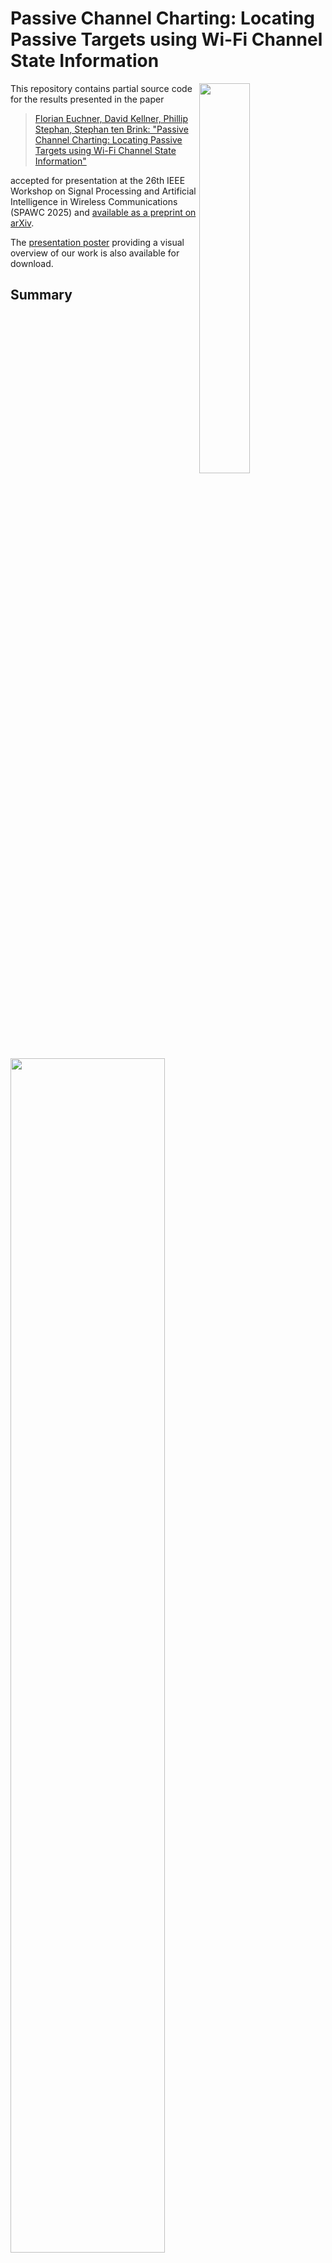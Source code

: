 # Passive Channel Charting: Locating Passive Targets using Wi-Fi Channel State Information

<a href="https://espargos.net"><img src="img/espargos.png" width="40%" align="right"></a>

This repository contains partial source code for the results presented in the paper

> <a href="https://arxiv.org/abs/2504.09924">Florian Euchner, David Kellner, Phillip Stephan, Stephan ten Brink: "Passive Channel Charting: Locating Passive Targets using Wi-Fi Channel State Information"</a>

accepted for presentation at the 26th IEEE Workshop on Signal Processing and Artificial Intelligence in Wireless Communications (SPAWC 2025) and <a href="https://arxiv.org/abs/2504.09924">available as a preprint on arXiv</a>.

The <a href="poster.pdf">presentation poster</a> providing a visual overview of our work is also available for download. 

## Summary

<img style="max-width: 450px; width: 70%;" src="img/pcc-concept.png">

Based on a Wi-Fi Channel State Information (CSI) dataset collected with [ESPARGOS](https://espargos.net/), we demonstrate that [channel charting](https://channelcharting.github.io/) methods can be used for passive target localization.
Algorithms and neural network architectures developed for channel charting with active mobile transmitters can be applied to a scenario with static transmitters and receivers and a mobile target.
By leveraging the dimensionality reduction approach of channel charting and using a Siamese neural network trained in a self-supervised manner, we can <b>more accurately localize the passive target without requiring labelled training data</b>.

<img style="max-width: 450px; width: 70%;" src="img/robot.jpg">

For our evaluations, we use the [`espargos-0007`] CSI dataset, which was collected indoors with a distributed setup of four ESPARGOS Wi-Fi sensing antenna arrays.
The passive target is a robot wrapped in aluminium foil, or a human, which moves around in the measurement area while four static Wi-Fi transmitters constantly spam beacon frames.

As in conventional channel charting, we train a neural network to reconstruct a physically interpretable map of target positions from similarities in high-dimensional channel state information (CSI).

Our results indicate that passive channel charting (PCC) can outperform classical localization methods like triangulation in terms of localization accuracy.
This comes at the cost of overfitting to a particular target type, which is an issue that channel charting with an active transmitter does not have.

<!--
In order to obtain a channel chart in global coordinates (to compute meaningful localization performance metrics), we evaluated two approaches that provide similar accuracy:
1. Find an optimal coordinate transform for the predictions of the already trained forward charting function (FCF), using the position labels.
2. Train an augmented FCF which directly predicts positions in global coordinates by also incorporating classical triangulation into the loss function.
-->

## Results

The neural networks for fingerprinting and channel charting are trained on a training set with the robot as passive target.

Reference Positions (Tachymeter) | Channel Chart Training
:-:|:-:
<img src="img/groundtruth-training-robot.png" alt="Ground Truth Positions" style="width: 300px;"/> | <img src="img/training-animation.gif" alt="Training Animation" style="width: 300px;"/>

Performance of the neural network-based approaches and classical triangulation were evaluated using a test set of previously unseen CSI.

### Robot Test Set

Reference Positions (Tachymeter) | Classical: Estimated Positions
:-:|:-:
<img src="img/groundtruth-test-robot.png" alt="Ground Truth Positions" style="width: 300px;"/> | <img src="img/triangulation-test-robot.png" alt="Triangulated Positions" style="width: 300px;"/>

Channel Chart | Fingerprinting: Estimated Positions
:-:|:-:
<img src="img/augmented-pcc-test-robot.png" alt="Learned Channel Chart" style="width: 300px;"/> | <img src="img/supervised-test-robot.png" alt="Supervised Positions" style="width: 300px;"/>

### Human Test Set (Transfer)

Reference Positions (Tachymeter) | Classical: Estimated Positions
:-:|:-:
<img src="img/groundtruth-test-human.png" alt="Ground Truth Positions" style="width: 300px;"/> | <img src="img/triangulation-test-human.png" alt="Triangulated Positions" style="width: 300px;"/>

Channel Chart | Fingerprinting: Estimated Positions
:-:|:-:
<img src="img/augmented-pcc-test-human.png" alt="Learned Channel Chart" style="width: 300px;"/> | <img src="img/supervised-test-human.png" alt="Supervised Positions" style="width: 300px;"/>

### Performance Comparison

| Method | Target | MAE | DRMS | CEP | R95 | KS | CT / TW |
| -: | :-: | :-: | :-: | :-: | :-: | :-: | :- |
| Classical AoA  | Robot | 0.434 m | 0.694 m | 0.261 m | 1.368 m | 0.273 | 0.927/0.922 |
| Fingerprinting | Robot | 0.120 m | 0.145 m | 0.104 m | 0.268 m | 0.067 | 0.996/0.996 |
| Augmented PCC  | Robot | 0.246 m | 0.295 m | 0.208 m | 0.581 m | 0.129 | 0.988/0.990 |
| Classical AoA  | Human | 0.322 m | 0.499 m | 0.227 m | 0.775 m | 0.123 | 0.989/0.988 |
| Fingerprinting | Human | 0.465 m | 0.630 m | 0.308 m | 1.352 m | 0.206 | 0.966/0.978 |
| Augmented PCC  | Human | 0.550 m | 0.724 m | 0.383 m | 1.565 m | 0.236 | 0.959/0.972 |

MAE = mean absolute error, DRMS = distance root mean squared, CEP = circular error probable, R95 = 95<sup>th</sup> error percentile, KS = Kruskal Stress, CT/TW = Continuity / Trustworthiness

### Empirical Cumulative Distribution Function of Absolute Localization Error

<img style="max-width: 500px; width: 70%;" src="img/cdf.png">

## Prerequisites

Our code is based on Python, TensorFlow, NumPy, SciPy and Matplotlib.
Source files are provided as Jupyter Notebooks, which can be opened directly here on GitHub or using, e.g., [JupyterLab](https://jupyter.org/).

We run our Channel Charting experiments on a JupyterHub server with NVMe storage, AMD EPYC 7262 8-Core Processor, 32GB RAM, and a NVIDIA GeForce RTX 4080 GPU for accelerating TensorFlow.
All indications of computation times are measured on this system.

## How to use

The Jupyter Notebooks in this repository are numbered. You must execute them in the right order.
You may choose to skip step 2 if you are not interested in the supervised training performance, but you must perform all other steps to learn a channel chart in step 6.

* `0_DownloadDataset.ipynb`: Download the necessary parts of the [`espargos-0007`] dataset that we use for training and testing.
* `1_ClutterChannels.ipynb`: Estimate unwanted clutter in the CSI data using the CRAP algorithm and store the resulting clutter channels. These will be used in all subsequent notebooks to remove the clutter as a first CSI processing step.
* `2_SupervisedBaseline.ipynb`: Predict the position of the passive target using CSI fingerprinting with a neural network.
* `3_AoA_Estimation.ipynb`: Estimate the angle of arrival for each CSI cluster and each receiving antenna array using the unitary root MUSIC algorithm and store the results.
* `4_Triangulation.ipynb`: Predict the position of the passive target using classical triangulation of the AoA estimates for all antenna arrays. Also store the triangulation results for the next step.
* `5_DissimilarityMatrix.ipynb`: Compute the fused dissimilarity matrix (angle delay profile + timestamp-based) and its geodesic version. Scale the distances to meters using the triangulation estimates.
* `6_ChannelCharting.ipynb`: Train the neural network that implements the forward charting function (FCF), first with a loss function that uses the previously computed geodesic dissimilarity matrix. Training is based on a Siamese neural network. In order to obtain a channel chart in global coordinates without an additional transform, train an alternative augmented FCF that also incorporates the computed AoA estimates into the loss function.

## Citation

```
@inproceedings{euchner2025passive,
	title = {{Passive Channel Charting: Locating Passive Targets using Wi-Fi Channel State Information}},
	author = {Euchner, Florian and Kellner, David and Stephan, Phillip and ten Brink, Stephan},
	year = {2025},
	booktitle = {26th IEEE Workshop on Signal Processing and Artificial Intelligence in Wireless Communications (SPAWC 2025)},
	url = {https://arxiv.org/abs/2504.09924}
}
```

## Other Resources

* [Christoph Studer's Channel Charting Website](https://channelcharting.github.io/)
* [Original ESPARGOS Introduction Paper](https://ieeexplore.ieee.org/abstract/document/10104556)
* [ESPARGOS Website](https://espargos.net/)
* [Our tutorial on dissimilarity metric-based Channel Charting](https://dichasus.inue.uni-stuttgart.de/tutorials/tutorial/dissimilarity-metric-channelcharting/)
* [Our paper on dissimilarity metric-based Channel Charting](https://arxiv.org/abs/2308.09539)
* [Our paper on augmented Channel Charting](https://arxiv.org/abs/2312.01968)

[`espargos-0007`]: https://espargos.net/datasets/data/espargos-0007/
